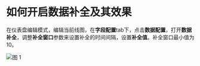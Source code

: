 # 如何开启数据补全及其效果

在仪表盘编辑模式，编辑当前线图，在**字段配置**tab下，点击**数据配置**，打开**数据补全**，调整**补全窗口**参数来设置补全的时间间隔，设置**补全值**。补全窗口最小值为10。

![图 1](/img/src/visulization/lineChart/completionData/completionData1.png) 